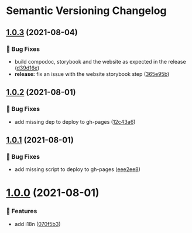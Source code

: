 # Semantic Versioning Changelog

## [1.0.3](https://github.com/Sonia-corporation/ngx-achievements/compare/1.0.2...1.0.3) (2021-08-04)


### :bug: Bug Fixes

* build compodoc, storybook and the website as expected in the release ([d39d16e](https://github.com/Sonia-corporation/ngx-achievements/commit/d39d16e78de78006a106d0a2522392a82450ae1d))
* **release:** fix an issue with the website storybook step ([365e95b](https://github.com/Sonia-corporation/ngx-achievements/commit/365e95bee0b7a0e21917ff84bd646cf1061a717a))

## [1.0.2](https://github.com/Sonia-corporation/ngx-achievements/compare/1.0.1...1.0.2) (2021-08-01)


### :bug: Bug Fixes

* add missing dep to deploy to gh-pages ([12c43a6](https://github.com/Sonia-corporation/ngx-achievements/commit/12c43a6cfd2baa21a0571ed657cfc05bacb5dd45))

## [1.0.1](https://github.com/Sonia-corporation/ngx-achievements/compare/1.0.0...1.0.1) (2021-08-01)


### :bug: Bug Fixes

* add missing script to deploy to gh-pages ([eee2ee8](https://github.com/Sonia-corporation/ngx-achievements/commit/eee2ee8ceaee5b6f08674e0dbe7f72d7a76ef0a9))

# [1.0.0](https://github.com/Sonia-corporation/ngx-achievements/compare/...1.0.0) (2021-08-01)


### :rocket: Features

* add i18n ([070f5b3](https://github.com/Sonia-corporation/ngx-achievements/commit/070f5b3cf97d3220f63e2e60fad26cc35e0dd049))
